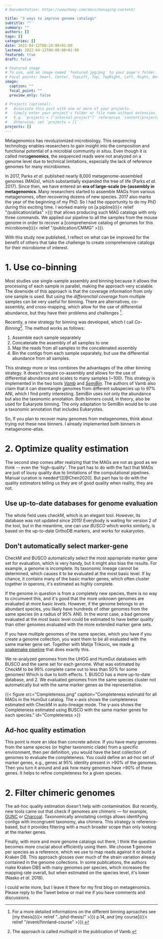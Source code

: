 ```yaml
---
# Documentation: https://wowchemy.com/docs/managing-content/

title: "3 ways to improve genome catalogs"
subtitle: ""
summary: ""
authors: []
tags: []
categories: []
date: 2022-04-12T00:24:00+01:00
lastmod: 2022-04-12T00:00:00+01:00
featured: true
draft: false

# Featured image
# To use, add an image named `featured.jpg/png` to your page's folder.
# Focal points: Smart, Center, TopLeft, Top, TopRight, Left, Right, BottomLeft, Bottom, BottomRight.
image:
  caption: ""
  focal_point: ""
  preview_only: false

# Projects (optional).
#   Associate this post with one or more of your projects.
#   Simply enter your project's folder or file name without extension.
#   E.g. `projects = ["internal-project"]` references `content/project/deep-learning/index.md`.
#   Otherwise, set `projects = []`.
projects: []
---
```


Metagenomics has revoluzionized microbiology. This sequencing technology enables researchers to gain insight into the composition and functional potential of a microbial community _in situu_. Even though it is called meta**genomics**, the sequenced reads were not analyzed on a genome level due to technical limitations, especially the lack of reference genomes for many microbiomes. 

In 2017, Parks _et al._ published nearly 8,000 metagenome-assembled genomes (MAGs), which substantially expanded the tree of life (Parks _et al._ 2017). Since then, we have entered an **era of large-scale (re-)assembly in metagenomics**. Many researchers started to assemble MAGs from various metagenomes, often recovering dozens of new species. 
2017 also marks the year of the beginning of my PhD. So I had the opportunity to do my PhD during this exciting time. I worked mainly on [a pipline]({{< relief "/publication/atlas" >}}) that allows producing such MAG catalogs with only three commands. We applied our pipeline to all the samples from the mouse genome in order to recover a [comprehensive catalog of genomes for this microbiome]({{< relief "/publication/CMMG" >}}).

With this study now published, I reflect on what can be improved for the benefit of others that take the challenge to create comprehensive catalogs for their microbiome of interest. 


# 1. Use co-binning

Most studies use single-sample assembly and binning because it allows the processing of each sample in parallel, making the approach very scalable. The downside of this approach is that the coverage information from only one sample is used. But using the _differenctial coverage_ from multiple samples can be very useful for binning. There are alternatives, co-assembly, and cross-mapping, which allow for the use of differential abundance, but they have their problems and challenges [^1]. 

[^1]: For a more detailed informations on the different binning aproaches see [my thesis]({{< relref "../phd-thesis/" >}}) p.14, and [my course]({{< relref "/event/finnland-course" >}}).

Recently, a new strategy for binning was developed, which I call *Co-Binning*[^2]. The method works as follows:
1. Assemble each sample separately
2. Concatenate the assembly of all samples to one
3. Map the reads from all samples to the concatenated assembly
4. Bin the contigs from each sample separately, but use the differential abundance from all samples.

This strategy more or less combines the advantages of the other binning strategy. It doesn't require co-assembly and allows for the use of differential abundance and scales to many samples (~100). This strategy is implemented in the two tools [*Vamb*](https://doi.org/10.1038/s41587-020-00777-4) and [*SemiBin*](https://doi.org/10.1038/s41587-020-00777-4). The authors of Vamb also claim that it can disentangle genomes from different subspecies up to 97% ANI, which I find pretty interesting. SemiBin uses not only the abundance but also the taxonomic annotation. Both binners could, in theory, also be used for Eukaryote binning. The only adaptation to SemiBin would be to use a taxonomic annotation that includes Eukaryotes.  

So, If you plan to recover many genomes from metagenomes, think about trying out these new binners. I already implemented both binners in metagenome-atlas.

[^2]: The approach is called *multisplit* in the publication of Vamb.


# 2. Optimize quality estimation

The second step comes after realizing that the MAGs are not as good as we think  -- even the 'high-quality'. The part has to do with the fact that MAGs are just of lousy quality due to limitations of the computational pipelines. Manual curation is needed^[][@Chen2020].
But part has to do with the quality estimators telling us they are of good quality when reality, they are not. 

## Use up-to-date databases for genome evaluation
The whole field uses checkM, which is an elegant tool. However, its database was not updated since 2015! Everybody is waiting for version 2 of the tool, but in the meantime, one can *use BUSCO* which works similarly, is based on the up-to-date OrthoDB markers, and works for eukaryotes. 

## Don't automatically select marker-gene

CheckM and BUSCO automatically select the most appropriate marker gene set for evaluation, which is very handy, but it might also bias the results. For example, a genome is incomplete. Its taxonomic lineage cannot be determined, which causes it to be evaluated at the most basic level. If by chance, it contains many of the basic marker genes, which often cluster together in operons, it's estimated as highly complete.  

If the genome in question is from a completely new species, there is no way to circumvent this, and it's good that the more unknown genomes are evaluated at more basic levels. However, if the genome belongs to an abundant species, you likely have hundreds of other genomes from the same species (in a radius of 95% ANI). In the worst case, a bad genome evaluated at the most basic level could be estimated to have better quality than other genomes evaluated with the more extended marker gene sets.

If you have multiple genomes of the same species, which you have if you create a genome collection, you want them to be all evaluated with the same marker gene set. Together with Matija Trikovic, we made [a snakemake pipeline](https://github.com/trajkovski-lab/Quality-filtering) that does exactly this. 

We re-analyzed genomes from the UHGG and HumGut databases with BUSCO and the same set for each genome. What was estimated by CheckM to be 99% complete came out to less than 50% for some genomes! Which is due to both effects. 1. BUSCO has a more up-to-date database, and 2. We evaluated genomes from the same species cluster not automatically but with the same marker genes as the representative. 


{{< figure src="Completeness.png" caption="Completeness estimatd for all MAGs in the HumGut catalog. The x-axis shows the completeness estimated with CheckM in auto-lineage mode. The y-axis shows the Completeness estimated using BUSCO with the same marker genes for each species." id="Completeness >}}

## Ad-hoc quality estimation
This point is more an idea than concrete advice. If you have many genomes from the same species (or higher taxonomic clade) from a specific environment, then per definition, you would have the best collection of genomes to evaluate the completeness. You could define an ad-hoc set of marker genes, e.g., genes at 95% identity present in >90% of the genomes. Then you turn it around and ask how many genomes have >90% of these genes. It helps to refine completeness for a given species.

# 2. Filter chimeric genomes
The ad-hoc quality estimation doesn't help with contamination. But recently, new tools came out that check if genomes are chimeric — for example, [GUNC](https://genomebiology.biomedcentral.com/articles/10.1186/s13059-021-02393-0) or [Charcoal](https://github.com/dib-lab/charcoal). Taxonomically annotating contigs allows identifying contigs with incongruent taxonomy, aka chimera. This strategy is reference-based, but it provides filtering with a much broader scope than only looking at the marker genes. 

Finally, with more and more genome catalogs out there, I think the question becomes more crucial about efficiently using them. We choose **1** genome per species as a reference, which we use to map reads against it or build a Kraken DB. This approach glosses over much of the strain variation already contained in the genome collections. In some publications, the authors make Kraken DBS with many genomes per species, which increases the mapping rate overall, but when estimated on the species level, it's lower (Nasko _et al._ 2018).

I could write more, but I leave it there for my first blog on metagenomics. Please reply to the Tweet below or mail me if you have comments and discussions. 


<!-- {{< tweet  >}} -->
